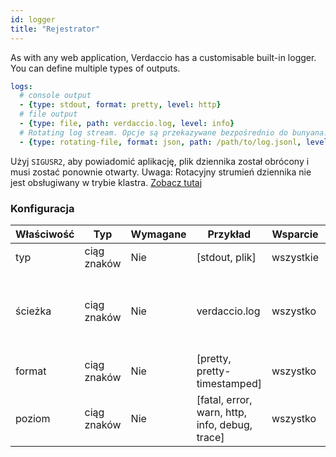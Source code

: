 ```yaml
---
id: logger
title: "Rejestrator"
---
```


As with any web application, Verdaccio has a customisable built-in logger. You can define multiple types of outputs.

```yaml
logs:
  # console output
  - {type: stdout, format: pretty, level: http}
  # file output
  - {type: file, path: verdaccio.log, level: info}
  # Rotating log stream. Opcje są przekazywane bezpośrednio do bunyana. Zobacz: https://github.com/trentm/node-bunyan#stream-type-rotating-file
  - {type: rotating-file, format: json, path: /path/to/log.jsonl, level: http, options: {period: 1d}}
```

Użyj `SIGUSR2`, aby powiadomić aplikację, plik dziennika został obrócony i musi zostać ponownie otwarty. Uwaga: Rotacyjny strumień dziennika nie jest obsługiwany w trybie klastra. [Zobacz tutaj](https://github.com/trentm/node-bunyan#stream-type-rotating-file)

### Konfiguracja

| Właściwość | Typ         | Wymagane | Przykład                                       | Wsparcie  | Opis                                                    |
| ---------- | ----------- | -------- | ---------------------------------------------- | --------- | ------------------------------------------------------- |
| typ        | ciąg znaków | Nie      | [stdout, plik]                                 | wszystkie | zdefiniuj wyjście                                       |
| ścieżka    | ciąg znaków | Nie      | verdaccio.log                                  | wszystko  | jeśli typem jest plik, zdefiniuj lokalizację tego pliku |
| format     | ciąg znaków | Nie      | [pretty, pretty-timestamped]                   | wszystko  | format wyjścia                                          |
| poziom     | ciąg znaków | Nie      | [fatal, error, warn, http, info, debug, trace] | wszystko  | verbose level                                           |